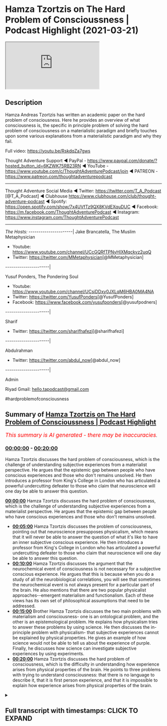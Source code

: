 # Hamza Tzortzis on The Hard Problem of Conscioussness | Podcast Highlight (2021-03-21)

<iframe loading='lazy' src='https://www.youtube.com/embed/zwDd2UNm9lE'></iframe>

## Description

Hamza Andreas Tzortzis has written an academic paper on the hard problem of consciousness. Here he provides an overview of what consciousness is, the specific in principle problem of solving the hard problem of consciousness on a materialistic paradigm and briefly touches upon some various explanations from a materialistic paradigm and why they fail.

Full video: https://youtu.be/RskdqZa7gws


Thought Adventure Support
◄ PayPal - https://www.paypal.com/donate/?hosted_button_id=6KZWK75RB23RN 
◄ YouTube - https://www.youtube.com/c/ThoughtAdventurePodcast/join
◄ PATREON - https://www.patreon.com/thoughtadventurepodcast
____________________________________________________________________

Thought Adventure Social Media
◄ Twitter: https://twitter.com/T_A_Podcast​​ [@T_A_Podcast]
◄ Clubhouse https://www.clubhouse.com/club/thought-adventure-podcast
◄ Spotify: https://open.spotify.com/show/7x4UVfTz9QX8KVdEXquDUC
◄ Facebook: https://m.facebook.com/ThoughtAdventurePodcast
◄ Instagram: https://www.instagram.com/ThoughtAdventurePodcast​

----------------------------------------------------------------

*The Hosts:*
----------------------|
Jake Brancatella, The Muslim Metaphysician

- Youtube: https://www.youtube.com/channel/UCcGQRfTPNyHlXMqckvz2uqQ
- Twitter:  https://twitter.com/MMetaphysician​​ [@MMetaphysician]

----------------------|

Yusuf Ponders, The Pondering Soul

- Youtube: https://www.youtube.com/channel/UCsiDDxy0JXLqM6HBA0MA4NA
- Twitter: https://twitter.com/YusufPonders​​ [@YusufPonders]
- Facebook: https://www.facebook.com/yusufponders​ [@yusufpodners]

----------------------|

Sharif

- Twitter: https://twitter.com/sharifhafezi​​ [@sharifhafezi]

----------------------|

Abdulrahman

- Twitter: https://twitter.com/abdul_now​ [@abdul_now]

----------------------|

Admin

Riyad 
Gmail: hello.tapodcast@gmail.com


#hardproblemofconsciousness

## Summary of [Hamza Tzortzis on The Hard Problem of Conscioussness | Podcast Highlight](https://www.youtube.com/watch?v=zwDd2UNm9lE)


*<span style="color:red; font-size:125%">This summary is AI generated - there may be inaccuracies</span>. [](/)*

### [00:00:00](https://www.youtube.com/watch?v=zwDd2UNm9lE&t=0) - [00:20:00](https://www.youtube.com/watch?v=zwDd2UNm9lE&t=1200)

Hamza Tzortzis discusses the hard problem of consciousness, which is the challenge of understanding subjective experiences from a materialist perspective. He argues that the epistemic gap between people who have conscious experiences and those who don't remains unsolved. He then introduces a professor from King's College in London who has articulated a powerful undercutting defeater to those who claim that neuroscience will one day be able to answer this question.

**[00:00:00](https://www.youtube.com/watch?v=zwDd2UNm9lE&t=0)** Hamza Tzortzis discusses the hard problem of consciousness, which is the challenge of understanding subjective experiences from a materialist perspective. He argues that the epistemic gap between people who have conscious experiences and those who don't remains unsolved.
* **[00:05:00](https://www.youtube.com/watch?v=zwDd2UNm9lE&t=300)** Hamza Tzortzis discusses the problem of consciousness, pointing out that neuroscience presupposes physicalism, which means that it will never be able to answer the question of what it's like to have an inner subjective conscious experience. He then introduces a professor from King's College in London who has articulated a powerful undercutting defeater to those who claim that neuroscience will one day be able to answer this question.
* **[00:10:00](https://www.youtube.com/watch?v=zwDd2UNm9lE&t=600)** Hamza Tzortzis discusses the argument that the neurochemical event of consciousness is not necessary for a subjective conscious experience. He argues that this is because when you do a study of all the neurobiological correlations, you will see that sometimes the neurochemical event is not always present for a particular part of the brain. He also mentions that there are two popular physicalist approaches--emergent materialism and functionalism. Each of these views has its own set of philosophical assumptions that need to be addressed.
* **[00:15:00](https://www.youtube.com/watch?v=zwDd2UNm9lE&t=900)** Brother Hamza Tzortzis discusses the two main problems with materialism and consciousness- one is an ontological problem, and the other is an epistemological problem. He explains how physicalism tries to answer these problems by using science. He then discusses the in-principle problem with physicalism- that subjective experiences cannot be explained by physical properties. He gives an example of how science would not be able to tell us about the experience of purple. Finally, he discusses how science can investigate subjective experiences by using experiments.
* **[00:20:00](https://www.youtube.com/watch?v=zwDd2UNm9lE&t=1200)** Hamza Tzortzis discusses the hard problem of consciousness, which is the difficulty in understanding how experience arises from physical properties of the brain. He points to three problems with trying to understand consciousness: that there is no language to describe it, that it is first person experience, and that it is impossible to explain how experience arises from physical properties of the brain.

<details><summary><h2>Full transcript with timestamps: CLICK TO EXPAND</h2></summary>

[0:00:08](https://youtu.be/zwDd2UNm9lE?t=8) okay good thanks for the introduction  
[0:00:10](https://youtu.be/zwDd2UNm9lE?t=10) jake well i bless you all just ask me  
[0:00:12](https://youtu.be/zwDd2UNm9lE?t=12) for the opportunity  
[0:00:19](https://youtu.be/zwDd2UNm9lE?t=19) i wrote a book called the divine reality  
[0:00:21](https://youtu.be/zwDd2UNm9lE?t=21) and  
[0:00:23](https://youtu.be/zwDd2UNm9lE?t=23) i did an m.a in philosophy  
[0:00:26](https://youtu.be/zwDd2UNm9lE?t=26) my dissertation was on the heart problem  
[0:00:28](https://youtu.be/zwDd2UNm9lE?t=28) of consciousness  
[0:00:30](https://youtu.be/zwDd2UNm9lE?t=30) and other bits and pieces and i'm  
[0:00:32](https://youtu.be/zwDd2UNm9lE?t=32) continuing my postgraduate research at  
[0:00:34](https://youtu.be/zwDd2UNm9lE?t=34) the university of london  
[0:00:36](https://youtu.be/zwDd2UNm9lE?t=36) and i have a particularly interesting  
[0:00:37](https://youtu.be/zwDd2UNm9lE?t=37) consciousness because  
[0:00:40](https://youtu.be/zwDd2UNm9lE?t=40) i had a bit of an issue when i was i was  
[0:00:42](https://youtu.be/zwDd2UNm9lE?t=42) around i don't know maybe 11 or 12  
[0:00:44](https://youtu.be/zwDd2UNm9lE?t=44) years old i had this kind of  
[0:00:47](https://youtu.be/zwDd2UNm9lE?t=47) existential crisis not from the point of  
[0:00:49](https://youtu.be/zwDd2UNm9lE?t=49) view of meaning or the point of view of  
[0:00:51](https://youtu.be/zwDd2UNm9lE?t=51) um you know purpose and life it was more  
[0:00:55](https://youtu.be/zwDd2UNm9lE?t=55) on it was more a form of solipsism which  
[0:00:58](https://youtu.be/zwDd2UNm9lE?t=58) was  
[0:00:59](https://youtu.be/zwDd2UNm9lE?t=59) i had a realization just dawned on me  
[0:01:02](https://youtu.be/zwDd2UNm9lE?t=62) that  
[0:01:03](https://youtu.be/zwDd2UNm9lE?t=63) i was the only one aware of my own  
[0:01:06](https://youtu.be/zwDd2UNm9lE?t=66) conscious awareness  
[0:01:07](https://youtu.be/zwDd2UNm9lE?t=67) and i wasn't aware of other people's  
[0:01:09](https://youtu.be/zwDd2UNm9lE?t=69) conscious awareness at the same time  
[0:01:12](https://youtu.be/zwDd2UNm9lE?t=72) that i'm aware of my own awareness  
[0:01:14](https://youtu.be/zwDd2UNm9lE?t=74) [Laughter]  
[0:01:16](https://youtu.be/zwDd2UNm9lE?t=76) that might be a bit confusing but that  
[0:01:18](https://youtu.be/zwDd2UNm9lE?t=78) was extremely lonely  
[0:01:20](https://youtu.be/zwDd2UNm9lE?t=80) it was it just dawned on me it was such  
[0:01:22](https://youtu.be/zwDd2UNm9lE?t=82) a lonely thing  
[0:01:23](https://youtu.be/zwDd2UNm9lE?t=83) that i i think i started crying i'll get  
[0:01:26](https://youtu.be/zwDd2UNm9lE?t=86) slightly you know  
[0:01:26](https://youtu.be/zwDd2UNm9lE?t=86) contextually depressed because i felt  
[0:01:30](https://youtu.be/zwDd2UNm9lE?t=90) like i was maybe the only one who really  
[0:01:32](https://youtu.be/zwDd2UNm9lE?t=92) exists  
[0:01:33](https://youtu.be/zwDd2UNm9lE?t=93) right now people may not empathize with  
[0:01:35](https://youtu.be/zwDd2UNm9lE?t=95) this at all because they haven't had  
[0:01:37](https://youtu.be/zwDd2UNm9lE?t=97) this experience  
[0:01:38](https://youtu.be/zwDd2UNm9lE?t=98) thank god but some people just have  
[0:01:41](https://youtu.be/zwDd2UNm9lE?t=101) those experiences and i think that was  
[0:01:42](https://youtu.be/zwDd2UNm9lE?t=102) the kind of  
[0:01:43](https://youtu.be/zwDd2UNm9lE?t=103) emotional existential driver  
[0:01:46](https://youtu.be/zwDd2UNm9lE?t=106) in order for me to try and explore the  
[0:01:48](https://youtu.be/zwDd2UNm9lE?t=108) whole topic of consciousness a little  
[0:01:50](https://youtu.be/zwDd2UNm9lE?t=110) bit more  
[0:01:51](https://youtu.be/zwDd2UNm9lE?t=111) and that's why i was very fascinated  
[0:01:53](https://youtu.be/zwDd2UNm9lE?t=113) with the hard problem of consciousness  
[0:01:55](https://youtu.be/zwDd2UNm9lE?t=115) now  
[0:01:56](https://youtu.be/zwDd2UNm9lE?t=116) as many of you may know or not know the  
[0:01:58](https://youtu.be/zwDd2UNm9lE?t=118) hard problem of consciousness  
[0:02:00](https://youtu.be/zwDd2UNm9lE?t=120) in the philosophy of the mind is really  
[0:02:03](https://youtu.be/zwDd2UNm9lE?t=123) based on two key  
[0:02:04](https://youtu.be/zwDd2UNm9lE?t=124) questions people think it's only one  
[0:02:06](https://youtu.be/zwDd2UNm9lE?t=126) question but in actual fact is two key  
[0:02:07](https://youtu.be/zwDd2UNm9lE?t=127) questions  
[0:02:09](https://youtu.be/zwDd2UNm9lE?t=129) the first key question is what is it  
[0:02:11](https://youtu.be/zwDd2UNm9lE?t=131) like for a particular  
[0:02:12](https://youtu.be/zwDd2UNm9lE?t=132) organism to have a in a subjective  
[0:02:15](https://youtu.be/zwDd2UNm9lE?t=135) conscious experience  
[0:02:16](https://youtu.be/zwDd2UNm9lE?t=136) okay so i know i have inner subject of  
[0:02:19](https://youtu.be/zwDd2UNm9lE?t=139) conscious experiences  
[0:02:21](https://youtu.be/zwDd2UNm9lE?t=141) and i know what it's like for me to have  
[0:02:22](https://youtu.be/zwDd2UNm9lE?t=142) a hot chocolate on a sunday looking at  
[0:02:24](https://youtu.be/zwDd2UNm9lE?t=144) the sunset  
[0:02:26](https://youtu.be/zwDd2UNm9lE?t=146) but what about jake's in a subjective  
[0:02:28](https://youtu.be/zwDd2UNm9lE?t=148) conscious experience  
[0:02:30](https://youtu.be/zwDd2UNm9lE?t=150) can i know what it's like for jake to  
[0:02:32](https://youtu.be/zwDd2UNm9lE?t=152) have a hot chocolate on a sunday  
[0:02:34](https://youtu.be/zwDd2UNm9lE?t=154) looking at the sunset no i just have my  
[0:02:37](https://youtu.be/zwDd2UNm9lE?t=157) own  
[0:02:38](https://youtu.be/zwDd2UNm9lE?t=158) now it's subjectivity for sure  
[0:02:41](https://youtu.be/zwDd2UNm9lE?t=161) however it is a first person fact no one  
[0:02:44](https://youtu.be/zwDd2UNm9lE?t=164) can deny the fact that they  
[0:02:46](https://youtu.be/zwDd2UNm9lE?t=166) have an awareness of their own awareness  
[0:02:48](https://youtu.be/zwDd2UNm9lE?t=168) or they are  
[0:02:50](https://youtu.be/zwDd2UNm9lE?t=170) undergoing or they're experiencing a a  
[0:02:52](https://youtu.be/zwDd2UNm9lE?t=172) form of phenomenal consciousness because  
[0:02:54](https://youtu.be/zwDd2UNm9lE?t=174) in the literature it's also called  
[0:02:56](https://youtu.be/zwDd2UNm9lE?t=176) known as phenomenality or phenomenal  
[0:02:59](https://youtu.be/zwDd2UNm9lE?t=179) experience which basically means  
[0:03:01](https://youtu.be/zwDd2UNm9lE?t=181) in a subjective conscious experience so  
[0:03:03](https://youtu.be/zwDd2UNm9lE?t=183) i may be able to  
[0:03:04](https://youtu.be/zwDd2UNm9lE?t=184) to describe my experience as warm  
[0:03:08](https://youtu.be/zwDd2UNm9lE?t=188) sweet beautiful and you may use exactly  
[0:03:11](https://youtu.be/zwDd2UNm9lE?t=191) the same words and we're thinking we're  
[0:03:13](https://youtu.be/zwDd2UNm9lE?t=193) talking about the same type of  
[0:03:14](https://youtu.be/zwDd2UNm9lE?t=194) inner subjective conscious experience  
[0:03:16](https://youtu.be/zwDd2UNm9lE?t=196) but in actual fact we still wouldn't  
[0:03:18](https://youtu.be/zwDd2UNm9lE?t=198) know  
[0:03:19](https://youtu.be/zwDd2UNm9lE?t=199) why because words are vehicles to  
[0:03:21](https://youtu.be/zwDd2UNm9lE?t=201) meaning and meaning is like a reflection  
[0:03:23](https://youtu.be/zwDd2UNm9lE?t=203) a mirror of that inner subject of  
[0:03:25](https://youtu.be/zwDd2UNm9lE?t=205) conscious experience  
[0:03:26](https://youtu.be/zwDd2UNm9lE?t=206) so when i say warm and beautiful and  
[0:03:29](https://youtu.be/zwDd2UNm9lE?t=209) amazing i have a certain kind of  
[0:03:32](https://youtu.be/zwDd2UNm9lE?t=212) experience that backs that up that's  
[0:03:34](https://youtu.be/zwDd2UNm9lE?t=214) personal to me but that doesn't  
[0:03:35](https://youtu.be/zwDd2UNm9lE?t=215) necessarily mean  
[0:03:37](https://youtu.be/zwDd2UNm9lE?t=217) that jake has exactly the same type of  
[0:03:39](https://youtu.be/zwDd2UNm9lE?t=219) experience even though he's using the  
[0:03:40](https://youtu.be/zwDd2UNm9lE?t=220) same words  
[0:03:41](https://youtu.be/zwDd2UNm9lE?t=221) right so this is what you may call the  
[0:03:44](https://youtu.be/zwDd2UNm9lE?t=224) epistemic gap there's an epistemological  
[0:03:46](https://youtu.be/zwDd2UNm9lE?t=226) gap meaning there is a gap of knowledge  
[0:03:49](https://youtu.be/zwDd2UNm9lE?t=229) how do we bridge that gap under  
[0:03:50](https://youtu.be/zwDd2UNm9lE?t=230) materialism and by the way  
[0:03:52](https://youtu.be/zwDd2UNm9lE?t=232) when we use the word materialism and the  
[0:03:54](https://youtu.be/zwDd2UNm9lE?t=234) philosophy of the mind  
[0:03:56](https://youtu.be/zwDd2UNm9lE?t=236) it's used synonymously with physicalism  
[0:03:58](https://youtu.be/zwDd2UNm9lE?t=238) yes they have two different  
[0:04:00](https://youtu.be/zwDd2UNm9lE?t=240) histories however they really mean the  
[0:04:03](https://youtu.be/zwDd2UNm9lE?t=243) following  
[0:04:04](https://youtu.be/zwDd2UNm9lE?t=244) that consciousness can be reduced to  
[0:04:07](https://youtu.be/zwDd2UNm9lE?t=247) or is identical to physical processes  
[0:04:11](https://youtu.be/zwDd2UNm9lE?t=251) materialism historically used to talk  
[0:04:13](https://youtu.be/zwDd2UNm9lE?t=253) about uh  
[0:04:14](https://youtu.be/zwDd2UNm9lE?t=254) sorry materialism historically used to  
[0:04:16](https://youtu.be/zwDd2UNm9lE?t=256) talk about bits of matter  
[0:04:18](https://youtu.be/zwDd2UNm9lE?t=258) but in the philosophy of the mind in the  
[0:04:19](https://youtu.be/zwDd2UNm9lE?t=259) literature as far as i'm aware of it  
[0:04:22](https://youtu.be/zwDd2UNm9lE?t=262) that those two terms are used  
[0:04:23](https://youtu.be/zwDd2UNm9lE?t=263) synonymously and  
[0:04:25](https://youtu.be/zwDd2UNm9lE?t=265) they're used in the context that we've  
[0:04:26](https://youtu.be/zwDd2UNm9lE?t=266) just said that all  
[0:04:29](https://youtu.be/zwDd2UNm9lE?t=269) conscious consciousness can be reduced  
[0:04:30](https://youtu.be/zwDd2UNm9lE?t=270) to in some way or identical to  
[0:04:33](https://youtu.be/zwDd2UNm9lE?t=273) physical processes so that's the first  
[0:04:35](https://youtu.be/zwDd2UNm9lE?t=275) question of the hard problem  
[0:04:36](https://youtu.be/zwDd2UNm9lE?t=276) the second question is not an  
[0:04:38](https://youtu.be/zwDd2UNm9lE?t=278) epistemological question  
[0:04:40](https://youtu.be/zwDd2UNm9lE?t=280) it's not an epistemic question because  
[0:04:41](https://youtu.be/zwDd2UNm9lE?t=281) people a lot of the naturalists they say  
[0:04:44](https://youtu.be/zwDd2UNm9lE?t=284) oh you know we're going to bridge the  
[0:04:45](https://youtu.be/zwDd2UNm9lE?t=285) gap right we're going to bridge that gap  
[0:04:48](https://youtu.be/zwDd2UNm9lE?t=288) when we know the science when we learn  
[0:04:49](https://youtu.be/zwDd2UNm9lE?t=289) more science we'll bridge it  
[0:04:51](https://youtu.be/zwDd2UNm9lE?t=291) which i think is a huge fallacious  
[0:04:52](https://youtu.be/zwDd2UNm9lE?t=292) argument we could discuss later and  
[0:04:54](https://youtu.be/zwDd2UNm9lE?t=294) unpack it later  
[0:04:55](https://youtu.be/zwDd2UNm9lE?t=295) but the point here is they say we could  
[0:04:57](https://youtu.be/zwDd2UNm9lE?t=297) bridge the gap but they've misunderstood  
[0:04:58](https://youtu.be/zwDd2UNm9lE?t=298) the hard problem because the hard  
[0:05:00](https://youtu.be/zwDd2UNm9lE?t=300) problem is not just an epistemic issue  
[0:05:02](https://youtu.be/zwDd2UNm9lE?t=302) it's an ontological issue meaning the  
[0:05:04](https://youtu.be/zwDd2UNm9lE?t=304) source and nature of reality  
[0:05:05](https://youtu.be/zwDd2UNm9lE?t=305) so the second question is why and how do  
[0:05:10](https://youtu.be/zwDd2UNm9lE?t=310) phenomenal experiences meaning how and  
[0:05:12](https://youtu.be/zwDd2UNm9lE?t=312) why do inner subjective conscious  
[0:05:14](https://youtu.be/zwDd2UNm9lE?t=314) experiences arise  
[0:05:16](https://youtu.be/zwDd2UNm9lE?t=316) from neurobiological processes this is  
[0:05:20](https://youtu.be/zwDd2UNm9lE?t=320) has some epistemic issues but it's also  
[0:05:22](https://youtu.be/zwDd2UNm9lE?t=322) an ontological issue given the fact that  
[0:05:24](https://youtu.be/zwDd2UNm9lE?t=324) we  
[0:05:24](https://youtu.be/zwDd2UNm9lE?t=324) have a kind of first person fat sincere  
[0:05:28](https://youtu.be/zwDd2UNm9lE?t=328) sensation of what it's like to have in  
[0:05:30](https://youtu.be/zwDd2UNm9lE?t=330) the subject of conscious experiences and  
[0:05:32](https://youtu.be/zwDd2UNm9lE?t=332) we know  
[0:05:33](https://youtu.be/zwDd2UNm9lE?t=333) what kind of physical processes are  
[0:05:36](https://youtu.be/zwDd2UNm9lE?t=336) supposed to be because even according to  
[0:05:37](https://youtu.be/zwDd2UNm9lE?t=337) the naturalists physical processes are  
[0:05:39](https://youtu.be/zwDd2UNm9lE?t=339) what  
[0:05:40](https://youtu.be/zwDd2UNm9lE?t=340) they're blind and non-conscious what  
[0:05:42](https://youtu.be/zwDd2UNm9lE?t=342) does that mean let's unpack that  
[0:05:44](https://youtu.be/zwDd2UNm9lE?t=344) when we say physical processes are blind  
[0:05:46](https://youtu.be/zwDd2UNm9lE?t=346) it means there is no intentional force  
[0:05:48](https://youtu.be/zwDd2UNm9lE?t=348) directing them anywhere  
[0:05:49](https://youtu.be/zwDd2UNm9lE?t=349) when we say they're non-conscious we're  
[0:05:51](https://youtu.be/zwDd2UNm9lE?t=351) saying physical processes  
[0:05:53](https://youtu.be/zwDd2UNm9lE?t=353) do not have something called  
[0:05:54](https://youtu.be/zwDd2UNm9lE?t=354) intentionality i know that's a massive  
[0:05:57](https://youtu.be/zwDd2UNm9lE?t=357) issue in the philosophy of the mind  
[0:06:00](https://youtu.be/zwDd2UNm9lE?t=360) there's lots of ichthyolaf as they say  
[0:06:01](https://youtu.be/zwDd2UNm9lE?t=361) the differences of opinion  
[0:06:03](https://youtu.be/zwDd2UNm9lE?t=363) but just to break it down in in a simple  
[0:06:05](https://youtu.be/zwDd2UNm9lE?t=365) way  
[0:06:06](https://youtu.be/zwDd2UNm9lE?t=366) intentionality is about aboutness for  
[0:06:09](https://youtu.be/zwDd2UNm9lE?t=369) example  
[0:06:10](https://youtu.be/zwDd2UNm9lE?t=370) i'm looking at my mobile phone my my  
[0:06:13](https://youtu.be/zwDd2UNm9lE?t=373) stream of consciousness now  
[0:06:14](https://youtu.be/zwDd2UNm9lE?t=374) is about something other than what's in  
[0:06:18](https://youtu.be/zwDd2UNm9lE?t=378) here  
[0:06:18](https://youtu.be/zwDd2UNm9lE?t=378) it's outside it's about something else  
[0:06:21](https://youtu.be/zwDd2UNm9lE?t=381) physical processes  
[0:06:22](https://youtu.be/zwDd2UNm9lE?t=382) by definition are not about anything  
[0:06:26](https://youtu.be/zwDd2UNm9lE?t=386) they're not even about their own selves  
[0:06:27](https://youtu.be/zwDd2UNm9lE?t=387) they just are cold  
[0:06:29](https://youtu.be/zwDd2UNm9lE?t=389) and non-conscious from that perspective  
[0:06:31](https://youtu.be/zwDd2UNm9lE?t=391) so one would argue  
[0:06:33](https://youtu.be/zwDd2UNm9lE?t=393) if that's the ontology of physicalism  
[0:06:34](https://youtu.be/zwDd2UNm9lE?t=394) which also relates to  
[0:06:36](https://youtu.be/zwDd2UNm9lE?t=396) philosophical naturalism then how  
[0:06:40](https://youtu.be/zwDd2UNm9lE?t=400) can we have inner subjective conscious  
[0:06:42](https://youtu.be/zwDd2UNm9lE?t=402) experiences arise  
[0:06:44](https://youtu.be/zwDd2UNm9lE?t=404) from seemingly cold and non-conscious  
[0:06:47](https://youtu.be/zwDd2UNm9lE?t=407) physical processes  
[0:06:48](https://youtu.be/zwDd2UNm9lE?t=408) it's like whoa right so how do they  
[0:06:52](https://youtu.be/zwDd2UNm9lE?t=412) try and answer these questions so let me  
[0:06:54](https://youtu.be/zwDd2UNm9lE?t=414) go backwards  
[0:06:56](https://youtu.be/zwDd2UNm9lE?t=416) the first way they're trying to answer  
[0:06:57](https://youtu.be/zwDd2UNm9lE?t=417) this question  
[0:06:59](https://youtu.be/zwDd2UNm9lE?t=419) especially from the kind of atheistic  
[0:07:00](https://youtu.be/zwDd2UNm9lE?t=420) perspective is that science  
[0:07:02](https://youtu.be/zwDd2UNm9lE?t=422) neuroscience neurobiological studies is  
[0:07:06](https://youtu.be/zwDd2UNm9lE?t=426) going to solve the problem now with all  
[0:07:07](https://youtu.be/zwDd2UNm9lE?t=427) due respect  
[0:07:08](https://youtu.be/zwDd2UNm9lE?t=428) right with all due respect  
[0:07:12](https://youtu.be/zwDd2UNm9lE?t=432) neuroscience is predicated on a  
[0:07:14](https://youtu.be/zwDd2UNm9lE?t=434) philosophical assumption  
[0:07:16](https://youtu.be/zwDd2UNm9lE?t=436) this is well known if you read the works  
[0:07:17](https://youtu.be/zwDd2UNm9lE?t=437) of um  
[0:07:19](https://youtu.be/zwDd2UNm9lE?t=439) rex wilson anti romancio manzotti  
[0:07:22](https://youtu.be/zwDd2UNm9lE?t=442) moderato  
[0:07:23](https://youtu.be/zwDd2UNm9lE?t=443) blah blah blah blah blah the  
[0:07:25](https://youtu.be/zwDd2UNm9lE?t=445) philosophers of the mind and even  
[0:07:26](https://youtu.be/zwDd2UNm9lE?t=446) neuroscientists themselves  
[0:07:28](https://youtu.be/zwDd2UNm9lE?t=448) understand that neurobiological studies  
[0:07:30](https://youtu.be/zwDd2UNm9lE?t=450) neuroscience  
[0:07:32](https://youtu.be/zwDd2UNm9lE?t=452) it assumes physicalism  
[0:07:35](https://youtu.be/zwDd2UNm9lE?t=455) so what all neuro biological studies can  
[0:07:39](https://youtu.be/zwDd2UNm9lE?t=459) do  
[0:07:40](https://youtu.be/zwDd2UNm9lE?t=460) is basically give you a physicalistic  
[0:07:42](https://youtu.be/zwDd2UNm9lE?t=462) approach or a materialistic  
[0:07:44](https://youtu.be/zwDd2UNm9lE?t=464) approach to this question and by  
[0:07:46](https://youtu.be/zwDd2UNm9lE?t=466) definition it won't really solve the  
[0:07:47](https://youtu.be/zwDd2UNm9lE?t=467) problem because it will be always  
[0:07:49](https://youtu.be/zwDd2UNm9lE?t=469) assumed  
[0:07:51](https://youtu.be/zwDd2UNm9lE?t=471) to be true what we're trying to show is  
[0:07:54](https://youtu.be/zwDd2UNm9lE?t=474) well  
[0:07:54](https://youtu.be/zwDd2UNm9lE?t=474) is physicalism true is materialism of  
[0:07:57](https://youtu.be/zwDd2UNm9lE?t=477) physicalism  
[0:07:58](https://youtu.be/zwDd2UNm9lE?t=478) the correct philosophy of the mind to  
[0:08:00](https://youtu.be/zwDd2UNm9lE?t=480) understand the reality of consciousness  
[0:08:02](https://youtu.be/zwDd2UNm9lE?t=482) right  
[0:08:02](https://youtu.be/zwDd2UNm9lE?t=482) they can't even start dealing with that  
[0:08:04](https://youtu.be/zwDd2UNm9lE?t=484) question because all neurobiological  
[0:08:06](https://youtu.be/zwDd2UNm9lE?t=486) studies  
[0:08:06](https://youtu.be/zwDd2UNm9lE?t=486) are basically uh predicated on this  
[0:08:10](https://youtu.be/zwDd2UNm9lE?t=490) philosophical assumption which is  
[0:08:12](https://youtu.be/zwDd2UNm9lE?t=492) physicalism so neuroscience will never  
[0:08:14](https://youtu.be/zwDd2UNm9lE?t=494) be able to address this issue because  
[0:08:16](https://youtu.be/zwDd2UNm9lE?t=496) neuroscience generally speaking is a  
[0:08:18](https://youtu.be/zwDd2UNm9lE?t=498) study of correlations as one of my  
[0:08:20](https://youtu.be/zwDd2UNm9lE?t=500) friends who's a who did a masters in  
[0:08:21](https://youtu.be/zwDd2UNm9lE?t=501) neuroscience he called it  
[0:08:23](https://youtu.be/zwDd2UNm9lE?t=503) pixelated phrenology yeah the phenology  
[0:08:26](https://youtu.be/zwDd2UNm9lE?t=506) of the study of the brain is pixelated  
[0:08:28](https://youtu.be/zwDd2UNm9lE?t=508) phonology  
[0:08:29](https://youtu.be/zwDd2UNm9lE?t=509) and and listen to this this is my  
[0:08:30](https://youtu.be/zwDd2UNm9lE?t=510) challenge even if we're to map  
[0:08:33](https://youtu.be/zwDd2UNm9lE?t=513) out the entirety of jake's brain right  
[0:08:36](https://youtu.be/zwDd2UNm9lE?t=516) say we map it out and we can correlate  
[0:08:40](https://youtu.be/zwDd2UNm9lE?t=520) every single pattern and the minutiae  
[0:08:43](https://youtu.be/zwDd2UNm9lE?t=523) the differences and correlate them  
[0:08:46](https://youtu.be/zwDd2UNm9lE?t=526) to inner subject of conscious  
[0:08:48](https://youtu.be/zwDd2UNm9lE?t=528) experiences  
[0:08:50](https://youtu.be/zwDd2UNm9lE?t=530) and correlate those to his utterances of  
[0:08:52](https://youtu.be/zwDd2UNm9lE?t=532) the descriptions of his inner  
[0:08:54](https://youtu.be/zwDd2UNm9lE?t=534) experiences  
[0:08:56](https://youtu.be/zwDd2UNm9lE?t=536) it still would not he still won't solve  
[0:08:57](https://youtu.be/zwDd2UNm9lE?t=537) the problem people still want to answer  
[0:08:59](https://youtu.be/zwDd2UNm9lE?t=539) both questions  
[0:09:00](https://youtu.be/zwDd2UNm9lE?t=540) he won't answer okay well what is it  
[0:09:02](https://youtu.be/zwDd2UNm9lE?t=542) like for jake to undergo a particular  
[0:09:04](https://youtu.be/zwDd2UNm9lE?t=544) inner subject of conscious experience we  
[0:09:05](https://youtu.be/zwDd2UNm9lE?t=545) just have his  
[0:09:06](https://youtu.be/zwDd2UNm9lE?t=546) we just have his descriptions right  
[0:09:08](https://youtu.be/zwDd2UNm9lE?t=548) right but what is it like  
[0:09:10](https://youtu.be/zwDd2UNm9lE?t=550) and we won't be able to answer the  
[0:09:11](https://youtu.be/zwDd2UNm9lE?t=551) question well how on earth does he have  
[0:09:13](https://youtu.be/zwDd2UNm9lE?t=553) this inner subjective conscious  
[0:09:14](https://youtu.be/zwDd2UNm9lE?t=554) experience  
[0:09:15](https://youtu.be/zwDd2UNm9lE?t=555) arising arising from  
[0:09:18](https://youtu.be/zwDd2UNm9lE?t=558) seemingly cold blind physical processes  
[0:09:22](https://youtu.be/zwDd2UNm9lE?t=562) so even if neuroscience were to map  
[0:09:26](https://youtu.be/zwDd2UNm9lE?t=566) everything in the brain because this is  
[0:09:27](https://youtu.be/zwDd2UNm9lE?t=567) one of the arguments from the atheist  
[0:09:29](https://youtu.be/zwDd2UNm9lE?t=569) look man when we know everything about  
[0:09:30](https://youtu.be/zwDd2UNm9lE?t=570) the brain we'll know everything about  
[0:09:32](https://youtu.be/zwDd2UNm9lE?t=572) consciousness  
[0:09:34](https://youtu.be/zwDd2UNm9lE?t=574) that would only make sense if you're an  
[0:09:36](https://youtu.be/zwDd2UNm9lE?t=576) eliminative materialist right but we  
[0:09:37](https://youtu.be/zwDd2UNm9lE?t=577) could discuss a bit later  
[0:09:39](https://youtu.be/zwDd2UNm9lE?t=579) so neuroscience can't really deal with  
[0:09:41](https://youtu.be/zwDd2UNm9lE?t=581) the problem and  
[0:09:43](https://youtu.be/zwDd2UNm9lE?t=583) i've got something here from professor  
[0:09:46](https://youtu.be/zwDd2UNm9lE?t=586) i forgot his name now he's from king's  
[0:09:49](https://youtu.be/zwDd2UNm9lE?t=589) college university in london  
[0:09:51](https://youtu.be/zwDd2UNm9lE?t=591) he actually articulated a really  
[0:09:53](https://youtu.be/zwDd2UNm9lE?t=593) powerful undercutting defeater  
[0:09:55](https://youtu.be/zwDd2UNm9lE?t=595) to people who claim that neuroscience is  
[0:09:58](https://youtu.be/zwDd2UNm9lE?t=598) actually  
[0:09:59](https://youtu.be/zwDd2UNm9lE?t=599) if we know more about the brain will  
[0:10:01](https://youtu.be/zwDd2UNm9lE?t=601) know more about consciousness from the  
[0:10:02](https://youtu.be/zwDd2UNm9lE?t=602) point of view of inner subjective  
[0:10:04](https://youtu.be/zwDd2UNm9lE?t=604) conscious experiences so he makes a  
[0:10:08](https://youtu.be/zwDd2UNm9lE?t=608) really  
[0:10:08](https://youtu.be/zwDd2UNm9lE?t=608) beautiful point here it's papino the  
[0:10:10](https://youtu.be/zwDd2UNm9lE?t=610) professor papinel  
[0:10:12](https://youtu.be/zwDd2UNm9lE?t=612) yeah i think his name is david papino he  
[0:10:13](https://youtu.be/zwDd2UNm9lE?t=613) presents a really nice argument i want  
[0:10:15](https://youtu.be/zwDd2UNm9lE?t=615) to summarize the argument for you it's  
[0:10:17](https://youtu.be/zwDd2UNm9lE?t=617) the seven statements  
[0:10:18](https://youtu.be/zwDd2UNm9lE?t=618) so he says number one and i'm  
[0:10:20](https://youtu.be/zwDd2UNm9lE?t=620) paraphrasing  
[0:10:21](https://youtu.be/zwDd2UNm9lE?t=621) a neurochemical event e is identical  
[0:10:25](https://youtu.be/zwDd2UNm9lE?t=625) with the conscious experience p  
[0:10:28](https://youtu.be/zwDd2UNm9lE?t=628) number two e cannot be absent  
[0:10:31](https://youtu.be/zwDd2UNm9lE?t=631) when p is testified to be present  
[0:10:35](https://youtu.be/zwDd2UNm9lE?t=635) three e cannot be present when p  
[0:10:38](https://youtu.be/zwDd2UNm9lE?t=638) is testified to be absent four  
[0:10:42](https://youtu.be/zwDd2UNm9lE?t=642) e must be present to be necessary for p  
[0:10:45](https://youtu.be/zwDd2UNm9lE?t=645) five e is sometimes absence when p  
[0:10:48](https://youtu.be/zwDd2UNm9lE?t=648) is testified to be present six e  
[0:10:51](https://youtu.be/zwDd2UNm9lE?t=651) is sometimes present when p is testified  
[0:10:54](https://youtu.be/zwDd2UNm9lE?t=654) to be absent  
[0:10:55](https://youtu.be/zwDd2UNm9lE?t=655) seven conclusion therefore e is not  
[0:10:57](https://youtu.be/zwDd2UNm9lE?t=657) necessary for p  
[0:10:58](https://youtu.be/zwDd2UNm9lE?t=658) so his conclusion is that the  
[0:11:00](https://youtu.be/zwDd2UNm9lE?t=660) neurochemical event e is not necessary  
[0:11:02](https://youtu.be/zwDd2UNm9lE?t=662) for  
[0:11:03](https://youtu.be/zwDd2UNm9lE?t=663) in a subjective conscious experience p  
[0:11:06](https://youtu.be/zwDd2UNm9lE?t=666) because when you do a study of all the  
[0:11:08](https://youtu.be/zwDd2UNm9lE?t=668) neurobiological  
[0:11:09](https://youtu.be/zwDd2UNm9lE?t=669) correlations you will see that sometimes  
[0:11:12](https://youtu.be/zwDd2UNm9lE?t=672) the neurobiological  
[0:11:14](https://youtu.be/zwDd2UNm9lE?t=674) event e is not always present for a  
[0:11:15](https://youtu.be/zwDd2UNm9lE?t=675) particular p  
[0:11:17](https://youtu.be/zwDd2UNm9lE?t=677) and sometimes it's absent sometimes it's  
[0:11:18](https://youtu.be/zwDd2UNm9lE?t=678) present and so on and so forth  
[0:11:20](https://youtu.be/zwDd2UNm9lE?t=680) so it shows that the correlations they  
[0:11:22](https://youtu.be/zwDd2UNm9lE?t=682) have found so far are not  
[0:11:24](https://youtu.be/zwDd2UNm9lE?t=684) necessary for p which is a really  
[0:11:26](https://youtu.be/zwDd2UNm9lE?t=686) interesting argument by papua new now  
[0:11:28](https://youtu.be/zwDd2UNm9lE?t=688) i've gone too long i don't want to take  
[0:11:30](https://youtu.be/zwDd2UNm9lE?t=690) too much time so i just want to  
[0:11:31](https://youtu.be/zwDd2UNm9lE?t=691) mention what are the physicalist claims  
[0:11:34](https://youtu.be/zwDd2UNm9lE?t=694) so i'm not going to go into them and  
[0:11:35](https://youtu.be/zwDd2UNm9lE?t=695) refute them i think we should do that  
[0:11:36](https://youtu.be/zwDd2UNm9lE?t=696) together  
[0:11:37](https://youtu.be/zwDd2UNm9lE?t=697) right so one approach  
[0:11:40](https://youtu.be/zwDd2UNm9lE?t=700) is what you would call eliminative  
[0:11:42](https://youtu.be/zwDd2UNm9lE?t=702) materialism okay  
[0:11:44](https://youtu.be/zwDd2UNm9lE?t=704) and one would argue that the church  
[0:11:46](https://youtu.be/zwDd2UNm9lE?t=706) lands had this view  
[0:11:47](https://youtu.be/zwDd2UNm9lE?t=707) then it had this view in 1991 he wrote  
[0:11:49](https://youtu.be/zwDd2UNm9lE?t=709) the book consciousness explained  
[0:11:51](https://youtu.be/zwDd2UNm9lE?t=711) met some philosophers said that book  
[0:11:53](https://youtu.be/zwDd2UNm9lE?t=713) should have been called  
[0:11:54](https://youtu.be/zwDd2UNm9lE?t=714) consciousness explained away  
[0:11:57](https://youtu.be/zwDd2UNm9lE?t=717) he doesn't deal with the the questions  
[0:11:59](https://youtu.be/zwDd2UNm9lE?t=719) of the hard problem of consciousness he  
[0:12:00](https://youtu.be/zwDd2UNm9lE?t=720) just he just thinks that we're just like  
[0:12:01](https://youtu.be/zwDd2UNm9lE?t=721) you know  
[0:12:02](https://youtu.be/zwDd2UNm9lE?t=722) robots we don't have any consciousness  
[0:12:03](https://youtu.be/zwDd2UNm9lE?t=723) right yeah so it's eliminative materials  
[0:12:05](https://youtu.be/zwDd2UNm9lE?t=725) which basically says that there is no  
[0:12:07](https://youtu.be/zwDd2UNm9lE?t=727) consciousness that's essentially what  
[0:12:08](https://youtu.be/zwDd2UNm9lE?t=728) they're saying  
[0:12:09](https://youtu.be/zwDd2UNm9lE?t=729) and we could unpack what it means and  
[0:12:11](https://youtu.be/zwDd2UNm9lE?t=731) unpack and how we can address that  
[0:12:12](https://youtu.be/zwDd2UNm9lE?t=732) during  
[0:12:13](https://youtu.be/zwDd2UNm9lE?t=733) the podcast today and by the way a lot  
[0:12:16](https://youtu.be/zwDd2UNm9lE?t=736) of the  
[0:12:16](https://youtu.be/zwDd2UNm9lE?t=736) empirical neurobiological studies that  
[0:12:18](https://youtu.be/zwDd2UNm9lE?t=738) have fancy names right there are so many  
[0:12:20](https://youtu.be/zwDd2UNm9lE?t=740) fancy names for many different  
[0:12:22](https://youtu.be/zwDd2UNm9lE?t=742) you know uh neuro  
[0:12:25](https://youtu.be/zwDd2UNm9lE?t=745) the neuro correlations and all that  
[0:12:28](https://youtu.be/zwDd2UNm9lE?t=748) fancy names right all of these things  
[0:12:29](https://youtu.be/zwDd2UNm9lE?t=749) still have  
[0:12:30](https://youtu.be/zwDd2UNm9lE?t=750) these um approaches as their  
[0:12:33](https://youtu.be/zwDd2UNm9lE?t=753) philosophical assumptions so it's very  
[0:12:34](https://youtu.be/zwDd2UNm9lE?t=754) important to deal with the philosophical  
[0:12:36](https://youtu.be/zwDd2UNm9lE?t=756) assumptions because  
[0:12:37](https://youtu.be/zwDd2UNm9lE?t=757) the kind of minutiae of the empirical  
[0:12:39](https://youtu.be/zwDd2UNm9lE?t=759) neurobiological study  
[0:12:40](https://youtu.be/zwDd2UNm9lE?t=760) is interesting but it's really  
[0:12:41](https://youtu.be/zwDd2UNm9lE?t=761) predicated on these approaches anyway  
[0:12:43](https://youtu.be/zwDd2UNm9lE?t=763) so one is eliminative materialism the  
[0:12:45](https://youtu.be/zwDd2UNm9lE?t=765) other one is reductive materialism  
[0:12:47](https://youtu.be/zwDd2UNm9lE?t=767) which basically says it doesn't deny  
[0:12:49](https://youtu.be/zwDd2UNm9lE?t=769) inner subject of conscious experience  
[0:12:51](https://youtu.be/zwDd2UNm9lE?t=771) but it says  
[0:12:52](https://youtu.be/zwDd2UNm9lE?t=772) that that the brain or  
[0:12:56](https://youtu.be/zwDd2UNm9lE?t=776) understanding or science understanding  
[0:12:57](https://youtu.be/zwDd2UNm9lE?t=777) of the brain would eventually close the  
[0:13:00](https://youtu.be/zwDd2UNm9lE?t=780) gap  
[0:13:00](https://youtu.be/zwDd2UNm9lE?t=780) and will be able to understand that  
[0:13:04](https://youtu.be/zwDd2UNm9lE?t=784) that that that that consciousness can be  
[0:13:07](https://youtu.be/zwDd2UNm9lE?t=787) explained  
[0:13:08](https://youtu.be/zwDd2UNm9lE?t=788) or reduced due to physical processes in  
[0:13:10](https://youtu.be/zwDd2UNm9lE?t=790) some way so don't say  
[0:13:11](https://youtu.be/zwDd2UNm9lE?t=791) individual process or individual bits of  
[0:13:14](https://youtu.be/zwDd2UNm9lE?t=794) matter they will say  
[0:13:16](https://youtu.be/zwDd2UNm9lE?t=796) you know you could reduce it to physical  
[0:13:18](https://youtu.be/zwDd2UNm9lE?t=798) processes in some way then we could  
[0:13:19](https://youtu.be/zwDd2UNm9lE?t=799) discuss  
[0:13:20](https://youtu.be/zwDd2UNm9lE?t=800) why that's that fails right the other  
[0:13:22](https://youtu.be/zwDd2UNm9lE?t=802) physicalist approach which is very  
[0:13:24](https://youtu.be/zwDd2UNm9lE?t=804) popular  
[0:13:25](https://youtu.be/zwDd2UNm9lE?t=805) is called functionalism functionism just  
[0:13:28](https://youtu.be/zwDd2UNm9lE?t=808) to really make you understand this it's  
[0:13:29](https://youtu.be/zwDd2UNm9lE?t=809) like a mirroring a computer system  
[0:13:31](https://youtu.be/zwDd2UNm9lE?t=811) you have inputs mental states and  
[0:13:33](https://youtu.be/zwDd2UNm9lE?t=813) outputs  
[0:13:34](https://youtu.be/zwDd2UNm9lE?t=814) and you know they say when you have an  
[0:13:36](https://youtu.be/zwDd2UNm9lE?t=816) input for example  
[0:13:38](https://youtu.be/zwDd2UNm9lE?t=818) your your your bus is coming right  
[0:13:41](https://youtu.be/zwDd2UNm9lE?t=821) um and your mental state is oh my god  
[0:13:44](https://youtu.be/zwDd2UNm9lE?t=824) i'm going to be late  
[0:13:45](https://youtu.be/zwDd2UNm9lE?t=825) right you have the inner subjection  
[0:13:46](https://youtu.be/zwDd2UNm9lE?t=826) cause experience i'm actually late  
[0:13:48](https://youtu.be/zwDd2UNm9lE?t=828) and then the output is that you start  
[0:13:50](https://youtu.be/zwDd2UNm9lE?t=830) running for your bus  
[0:13:52](https://youtu.be/zwDd2UNm9lE?t=832) so there is a connection between inputs  
[0:13:54](https://youtu.be/zwDd2UNm9lE?t=834) outputs  
[0:13:55](https://youtu.be/zwDd2UNm9lE?t=835) and mental states but as you know that  
[0:13:57](https://youtu.be/zwDd2UNm9lE?t=837) doesn't even answer any of the problems  
[0:13:59](https://youtu.be/zwDd2UNm9lE?t=839) of the hard  
[0:14:00](https://youtu.be/zwDd2UNm9lE?t=840) problems of consciousness but we could  
[0:14:01](https://youtu.be/zwDd2UNm9lE?t=841) address that later  
[0:14:03](https://youtu.be/zwDd2UNm9lE?t=843) another view well probably the final  
[0:14:05](https://youtu.be/zwDd2UNm9lE?t=845) physical is to be main physicalist views  
[0:14:07](https://youtu.be/zwDd2UNm9lE?t=847) what you call  
[0:14:08](https://youtu.be/zwDd2UNm9lE?t=848) emergent materialism which is getting  
[0:14:10](https://youtu.be/zwDd2UNm9lE?t=850) quite popular and there are two forms of  
[0:14:12](https://youtu.be/zwDd2UNm9lE?t=852) emergent materialism you have strong  
[0:14:13](https://youtu.be/zwDd2UNm9lE?t=853) emergent materialism and weak emergent  
[0:14:15](https://youtu.be/zwDd2UNm9lE?t=855) materialism  
[0:14:17](https://youtu.be/zwDd2UNm9lE?t=857) strong emergent materialism says look  
[0:14:19](https://youtu.be/zwDd2UNm9lE?t=859) consciousness exists  
[0:14:21](https://youtu.be/zwDd2UNm9lE?t=861) but it's based on complex physical  
[0:14:24](https://youtu.be/zwDd2UNm9lE?t=864) processes and these physical processes  
[0:14:25](https://youtu.be/zwDd2UNm9lE?t=865) have complex causal relations  
[0:14:27](https://youtu.be/zwDd2UNm9lE?t=867) and it's impossible to impossible to  
[0:14:30](https://youtu.be/zwDd2UNm9lE?t=870) unravel them  
[0:14:31](https://youtu.be/zwDd2UNm9lE?t=871) and they say to try and understand it  
[0:14:32](https://youtu.be/zwDd2UNm9lE?t=872) it's equivalent of putting for example  
[0:14:35](https://youtu.be/zwDd2UNm9lE?t=875) darwin's book on the original species in  
[0:14:37](https://youtu.be/zwDd2UNm9lE?t=877) a hamster's cage  
[0:14:39](https://youtu.be/zwDd2UNm9lE?t=879) thinking that hamster is going to  
[0:14:40](https://youtu.be/zwDd2UNm9lE?t=880) understand its origins right it's a good  
[0:14:42](https://youtu.be/zwDd2UNm9lE?t=882) it's an interesting  
[0:14:43](https://youtu.be/zwDd2UNm9lE?t=883) point but it's a failed point because  
[0:14:45](https://youtu.be/zwDd2UNm9lE?t=885) all they're doing they're really  
[0:14:46](https://youtu.be/zwDd2UNm9lE?t=886) assuming  
[0:14:47](https://youtu.be/zwDd2UNm9lE?t=887) some type of physicalism like reductive  
[0:14:50](https://youtu.be/zwDd2UNm9lE?t=890) materialism anyway or reductive  
[0:14:51](https://youtu.be/zwDd2UNm9lE?t=891) uh or yeah reductive materialism  
[0:14:55](https://youtu.be/zwDd2UNm9lE?t=895) and it's a bit of a compound we can  
[0:14:56](https://youtu.be/zwDd2UNm9lE?t=896) unders we could discuss later why that's  
[0:14:57](https://youtu.be/zwDd2UNm9lE?t=897) the case  
[0:14:58](https://youtu.be/zwDd2UNm9lE?t=898) the other version which is called weak  
[0:15:00](https://youtu.be/zwDd2UNm9lE?t=900) emergent materialism  
[0:15:02](https://youtu.be/zwDd2UNm9lE?t=902) which basically says yes it's based on  
[0:15:04](https://youtu.be/zwDd2UNm9lE?t=904) complex physical processes and these  
[0:15:06](https://youtu.be/zwDd2UNm9lE?t=906) physical processes have complex  
[0:15:08](https://youtu.be/zwDd2UNm9lE?t=908) causal relations when we unravel them  
[0:15:11](https://youtu.be/zwDd2UNm9lE?t=911) we'll be able to understand subjective  
[0:15:13](https://youtu.be/zwDd2UNm9lE?t=913) consciousness  
[0:15:14](https://youtu.be/zwDd2UNm9lE?t=914) but really that's not a philosophy in  
[0:15:16](https://youtu.be/zwDd2UNm9lE?t=916) itself  
[0:15:17](https://youtu.be/zwDd2UNm9lE?t=917) that's reductive materialism you're  
[0:15:19](https://youtu.be/zwDd2UNm9lE?t=919) assuming reductive materialism  
[0:15:21](https://youtu.be/zwDd2UNm9lE?t=921) to be true and if you dealt with  
[0:15:22](https://youtu.be/zwDd2UNm9lE?t=922) reductive materialism then you've dealt  
[0:15:24](https://youtu.be/zwDd2UNm9lE?t=924) with  
[0:15:25](https://youtu.be/zwDd2UNm9lE?t=925) uh weak emergence and they give you  
[0:15:26](https://youtu.be/zwDd2UNm9lE?t=926) things like you know what about water  
[0:15:28](https://youtu.be/zwDd2UNm9lE?t=928) you know you have the the molecules of  
[0:15:31](https://youtu.be/zwDd2UNm9lE?t=931) oxygen  
[0:15:32](https://youtu.be/zwDd2UNm9lE?t=932) and and hydrogen and they combine  
[0:15:34](https://youtu.be/zwDd2UNm9lE?t=934) together to give you properties that  
[0:15:36](https://youtu.be/zwDd2UNm9lE?t=936) don't exist in in the original  
[0:15:38](https://youtu.be/zwDd2UNm9lE?t=938) individual processes that's what  
[0:15:40](https://youtu.be/zwDd2UNm9lE?t=940) emergent materialism basically says  
[0:15:42](https://youtu.be/zwDd2UNm9lE?t=942) that you're going to get something an  
[0:15:43](https://youtu.be/zwDd2UNm9lE?t=943) emergent property like consciousness  
[0:15:46](https://youtu.be/zwDd2UNm9lE?t=946) and the properties of consciousness  
[0:15:47](https://youtu.be/zwDd2UNm9lE?t=947) cannot be found in the individual  
[0:15:49](https://youtu.be/zwDd2UNm9lE?t=949) processes or in the  
[0:15:50](https://youtu.be/zwDd2UNm9lE?t=950) physical system that is causally related  
[0:15:54](https://youtu.be/zwDd2UNm9lE?t=954) and causally connected and they say look  
[0:15:56](https://youtu.be/zwDd2UNm9lE?t=956) this exists in science anyway look at  
[0:15:58](https://youtu.be/zwDd2UNm9lE?t=958) look at water h2o  
[0:16:00](https://youtu.be/zwDd2UNm9lE?t=960) you have hydrogen you have oxygen  
[0:16:03](https://youtu.be/zwDd2UNm9lE?t=963) and you put them together and they  
[0:16:06](https://youtu.be/zwDd2UNm9lE?t=966) causally relate in some way  
[0:16:08](https://youtu.be/zwDd2UNm9lE?t=968) and you have properties of water that  
[0:16:09](https://youtu.be/zwDd2UNm9lE?t=969) don't belong to the individual  
[0:16:11](https://youtu.be/zwDd2UNm9lE?t=971) uh molecule molecules for example the  
[0:16:14](https://youtu.be/zwDd2UNm9lE?t=974) individual  
[0:16:15](https://youtu.be/zwDd2UNm9lE?t=975) atoms hydrogen atoms oxygen atoms right  
[0:16:17](https://youtu.be/zwDd2UNm9lE?t=977) so you have water that is shiny and it's  
[0:16:19](https://youtu.be/zwDd2UNm9lE?t=979) a transparent liquid but those  
[0:16:21](https://youtu.be/zwDd2UNm9lE?t=981) properties cannot be found in the  
[0:16:22](https://youtu.be/zwDd2UNm9lE?t=982) individual process themselves  
[0:16:23](https://youtu.be/zwDd2UNm9lE?t=983) which we know that example is a really  
[0:16:25](https://youtu.be/zwDd2UNm9lE?t=985) bad example for many reasons  
[0:16:27](https://youtu.be/zwDd2UNm9lE?t=987) which we could discuss so those are the  
[0:16:28](https://youtu.be/zwDd2UNm9lE?t=988) main type of physicalist ontologies if  
[0:16:31](https://youtu.be/zwDd2UNm9lE?t=991) you like  
[0:16:31](https://youtu.be/zwDd2UNm9lE?t=991) or the physical assist or physicalist  
[0:16:33](https://youtu.be/zwDd2UNm9lE?t=993) approaches to the mind  
[0:16:35](https://youtu.be/zwDd2UNm9lE?t=995) and i would argue from this we could  
[0:16:36](https://youtu.be/zwDd2UNm9lE?t=996) even talk about god's existence from the  
[0:16:38](https://youtu.be/zwDd2UNm9lE?t=998) heart problem of consciousness but  
[0:16:40](https://youtu.be/zwDd2UNm9lE?t=1000) that's  
[0:16:40](https://youtu.be/zwDd2UNm9lE?t=1000) maybe for another day uh sorry for  
[0:16:43](https://youtu.be/zwDd2UNm9lE?t=1003) waffling but  
[0:16:44](https://youtu.be/zwDd2UNm9lE?t=1004) that's the introduction oh no that was  
[0:16:46](https://youtu.be/zwDd2UNm9lE?t=1006) great no no no it was a great  
[0:16:48](https://youtu.be/zwDd2UNm9lE?t=1008) introduction  
[0:16:49](https://youtu.be/zwDd2UNm9lE?t=1009) really do appreciate it so as far as  
[0:16:51](https://youtu.be/zwDd2UNm9lE?t=1011) what i understood you saying brother  
[0:16:53](https://youtu.be/zwDd2UNm9lE?t=1013) hamza is that  
[0:16:54](https://youtu.be/zwDd2UNm9lE?t=1014) there there's two main problems uh with  
[0:16:57](https://youtu.be/zwDd2UNm9lE?t=1017) consciousness and materialism  
[0:16:59](https://youtu.be/zwDd2UNm9lE?t=1019) one is an ontological problem and one is  
[0:17:02](https://youtu.be/zwDd2UNm9lE?t=1022) an epistemological problem  
[0:17:04](https://youtu.be/zwDd2UNm9lE?t=1024) and then you went over various different  
[0:17:06](https://youtu.be/zwDd2UNm9lE?t=1026) um possible  
[0:17:08](https://youtu.be/zwDd2UNm9lE?t=1028) responses that are offered in the  
[0:17:09](https://youtu.be/zwDd2UNm9lE?t=1029) literature  
[0:17:11](https://youtu.be/zwDd2UNm9lE?t=1031) in philosophy of mind from a materialist  
[0:17:14](https://youtu.be/zwDd2UNm9lE?t=1034) or  
[0:17:15](https://youtu.be/zwDd2UNm9lE?t=1035) physicalist paradigm and then you  
[0:17:17](https://youtu.be/zwDd2UNm9lE?t=1037) explain  
[0:17:18](https://youtu.be/zwDd2UNm9lE?t=1038) some of the some of the issues or  
[0:17:20](https://youtu.be/zwDd2UNm9lE?t=1040) potential issues with each one of those  
[0:17:22](https://youtu.be/zwDd2UNm9lE?t=1042) um responses to the uh to the two  
[0:17:25](https://youtu.be/zwDd2UNm9lE?t=1045) problems that you mentioned  
[0:17:27](https://youtu.be/zwDd2UNm9lE?t=1047) so i think that was a great intro to  
[0:17:29](https://youtu.be/zwDd2UNm9lE?t=1049) explaining sort of the foundations for  
[0:17:31](https://youtu.be/zwDd2UNm9lE?t=1051) the discussion  
[0:17:33](https://youtu.be/zwDd2UNm9lE?t=1053) i do want to point out to the audience  
[0:17:35](https://youtu.be/zwDd2UNm9lE?t=1055) that um  
[0:17:36](https://youtu.be/zwDd2UNm9lE?t=1056) we are going to spend a little bit more  
[0:17:38](https://youtu.be/zwDd2UNm9lE?t=1058) time on the introduction portion of this  
[0:17:40](https://youtu.be/zwDd2UNm9lE?t=1060) because  
[0:17:41](https://youtu.be/zwDd2UNm9lE?t=1061) it is a bit more in-depth and kind of  
[0:17:44](https://youtu.be/zwDd2UNm9lE?t=1064) uh gets in the weeds a little bit  
[0:17:46](https://youtu.be/zwDd2UNm9lE?t=1066) philosophically so we want to  
[0:17:48](https://youtu.be/zwDd2UNm9lE?t=1068) lay the groundwork for the discussion  
[0:17:50](https://youtu.be/zwDd2UNm9lE?t=1070) before we invite guests on and we're  
[0:17:52](https://youtu.be/zwDd2UNm9lE?t=1072) probably  
[0:17:53](https://youtu.be/zwDd2UNm9lE?t=1073) gonna shoot for maybe around 45 minutes  
[0:17:55](https://youtu.be/zwDd2UNm9lE?t=1075) to an hour to when we start to  
[0:17:57](https://youtu.be/zwDd2UNm9lE?t=1077) invite guests on um but yeah once again  
[0:18:01](https://youtu.be/zwDd2UNm9lE?t=1081) hamza do appreciate that  
[0:18:02](https://youtu.be/zwDd2UNm9lE?t=1082) intro now brother sharif i want to hear  
[0:18:05](https://youtu.be/zwDd2UNm9lE?t=1085) what your thoughts are on the question  
[0:18:07](https://youtu.be/zwDd2UNm9lE?t=1087) can materialism actually account for or  
[0:18:10](https://youtu.be/zwDd2UNm9lE?t=1090) ground consciousness what are your  
[0:18:13](https://youtu.be/zwDd2UNm9lE?t=1093) thoughts on that  
[0:18:14](https://youtu.be/zwDd2UNm9lE?t=1094) yeah um so i think brother hames has  
[0:18:17](https://youtu.be/zwDd2UNm9lE?t=1097) mentioned a lot of points and  
[0:18:18](https://youtu.be/zwDd2UNm9lE?t=1098) really covered the subject area  
[0:18:20](https://youtu.be/zwDd2UNm9lE?t=1100) comprehensively uh it seems on this  
[0:18:23](https://youtu.be/zwDd2UNm9lE?t=1103) uh how i i also see it is  
[0:18:27](https://youtu.be/zwDd2UNm9lE?t=1107) when we look at the issue of  
[0:18:28](https://youtu.be/zwDd2UNm9lE?t=1108) consciousness what we're asking is  
[0:18:31](https://youtu.be/zwDd2UNm9lE?t=1111) how is it that non-physical things  
[0:18:35](https://youtu.be/zwDd2UNm9lE?t=1115) become self-aware become have this  
[0:18:37](https://youtu.be/zwDd2UNm9lE?t=1117) internal experience how do non-physical  
[0:18:39](https://youtu.be/zwDd2UNm9lE?t=1119) sorry  
[0:18:40](https://youtu.be/zwDd2UNm9lE?t=1120) physical non-conscious things have this  
[0:18:42](https://youtu.be/zwDd2UNm9lE?t=1122) internal experience  
[0:18:43](https://youtu.be/zwDd2UNm9lE?t=1123) that's the first question we're trying  
[0:18:45](https://youtu.be/zwDd2UNm9lE?t=1125) to work out the second question  
[0:18:47](https://youtu.be/zwDd2UNm9lE?t=1127) is okay how do we approach that how can  
[0:18:50](https://youtu.be/zwDd2UNm9lE?t=1130) we  
[0:18:50](https://youtu.be/zwDd2UNm9lE?t=1130) analyze the internal experiences of  
[0:18:54](https://youtu.be/zwDd2UNm9lE?t=1134) something that's physical you know what  
[0:18:56](https://youtu.be/zwDd2UNm9lE?t=1136) what do we do  
[0:18:57](https://youtu.be/zwDd2UNm9lE?t=1137) so normally the scientists will say well  
[0:18:59](https://youtu.be/zwDd2UNm9lE?t=1139) we'll use science to try to investigate  
[0:19:01](https://youtu.be/zwDd2UNm9lE?t=1141) that  
[0:19:02](https://youtu.be/zwDd2UNm9lE?t=1142) and i think as hamza's mentioned and  
[0:19:04](https://youtu.be/zwDd2UNm9lE?t=1144) also yourself jake  
[0:19:05](https://youtu.be/zwDd2UNm9lE?t=1145) is that there is a problem there's like  
[0:19:07](https://youtu.be/zwDd2UNm9lE?t=1147) an in-principle problem the in principle  
[0:19:10](https://youtu.be/zwDd2UNm9lE?t=1150) problem is this let me give an example  
[0:19:12](https://youtu.be/zwDd2UNm9lE?t=1152) if i've got a color red yeah uh i've i  
[0:19:15](https://youtu.be/zwDd2UNm9lE?t=1155) thought this bottle was red but it's  
[0:19:17](https://youtu.be/zwDd2UNm9lE?t=1157) actually more purple but if i've got  
[0:19:18](https://youtu.be/zwDd2UNm9lE?t=1158) this  
[0:19:18](https://youtu.be/zwDd2UNm9lE?t=1158) this purple ribena yeah shouldn't be  
[0:19:21](https://youtu.be/zwDd2UNm9lE?t=1161) showing that  
[0:19:22](https://youtu.be/zwDd2UNm9lE?t=1162) we're not sponsored by them so if we've  
[0:19:24](https://youtu.be/zwDd2UNm9lE?t=1164) got this yeah which is sort of a purpley  
[0:19:26](https://youtu.be/zwDd2UNm9lE?t=1166) color  
[0:19:27](https://youtu.be/zwDd2UNm9lE?t=1167) yeah we experience it as purple  
[0:19:30](https://youtu.be/zwDd2UNm9lE?t=1170) yeah now science what's science going to  
[0:19:32](https://youtu.be/zwDd2UNm9lE?t=1172) tell us  
[0:19:33](https://youtu.be/zwDd2UNm9lE?t=1173) about this science is going to say well  
[0:19:36](https://youtu.be/zwDd2UNm9lE?t=1176) it has a particular  
[0:19:38](https://youtu.be/zwDd2UNm9lE?t=1178) reflection of light at a specific  
[0:19:40](https://youtu.be/zwDd2UNm9lE?t=1180) wavelength and a specific energy  
[0:19:42](https://youtu.be/zwDd2UNm9lE?t=1182) it will tell me the properties of the  
[0:19:43](https://youtu.be/zwDd2UNm9lE?t=1183) light none  
[0:19:45](https://youtu.be/zwDd2UNm9lE?t=1185) of those properties are related to my  
[0:19:48](https://youtu.be/zwDd2UNm9lE?t=1188) experience  
[0:19:50](https://youtu.be/zwDd2UNm9lE?t=1190) yeah so there's an experience there's an  
[0:19:52](https://youtu.be/zwDd2UNm9lE?t=1192) attribute that i'm sensing  
[0:19:54](https://youtu.be/zwDd2UNm9lE?t=1194) which is not physical for the light  
[0:19:57](https://youtu.be/zwDd2UNm9lE?t=1197) itself  
[0:19:58](https://youtu.be/zwDd2UNm9lE?t=1198) yeah it goes beyond the light in essence  
[0:20:00](https://youtu.be/zwDd2UNm9lE?t=1200) beyond the physical  
[0:20:01](https://youtu.be/zwDd2UNm9lE?t=1201) so what science is going to tell me is  
[0:20:03](https://youtu.be/zwDd2UNm9lE?t=1203) going to give me a third person  
[0:20:05](https://youtu.be/zwDd2UNm9lE?t=1205) objective analysis of some reality but  
[0:20:08](https://youtu.be/zwDd2UNm9lE?t=1208) consciousness my experience of this is a  
[0:20:12](https://youtu.be/zwDd2UNm9lE?t=1212) first person subjective experience and  
[0:20:15](https://youtu.be/zwDd2UNm9lE?t=1215) there's nothing  
[0:20:16](https://youtu.be/zwDd2UNm9lE?t=1216) about the reflection of the wavelength  
[0:20:18](https://youtu.be/zwDd2UNm9lE?t=1218) of light and its energy  
[0:20:20](https://youtu.be/zwDd2UNm9lE?t=1220) that tells me i will experience it as  
[0:20:23](https://youtu.be/zwDd2UNm9lE?t=1223) being  
[0:20:24](https://youtu.be/zwDd2UNm9lE?t=1224) uh purple or red or whatever color  
[0:20:26](https://youtu.be/zwDd2UNm9lE?t=1226) there's another problem  
[0:20:28](https://youtu.be/zwDd2UNm9lE?t=1228) if i have a person who's been blind from  
[0:20:31](https://youtu.be/zwDd2UNm9lE?t=1231) birth  
[0:20:32](https://youtu.be/zwDd2UNm9lE?t=1232) and i try to describe that color this  
[0:20:35](https://youtu.be/zwDd2UNm9lE?t=1235) color here  
[0:20:37](https://youtu.be/zwDd2UNm9lE?t=1237) there is no language there's no  
[0:20:40](https://youtu.be/zwDd2UNm9lE?t=1240) descriptive way to describe the color to  
[0:20:43](https://youtu.be/zwDd2UNm9lE?t=1243) the person who's never seen it  
[0:20:45](https://youtu.be/zwDd2UNm9lE?t=1245) yeah so we've got another problem in  
[0:20:46](https://youtu.be/zwDd2UNm9lE?t=1246) terms of being able to describe  
[0:20:49](https://youtu.be/zwDd2UNm9lE?t=1249) something because the language doesn't  
[0:20:51](https://youtu.be/zwDd2UNm9lE?t=1251) exist because it is  
[0:20:52](https://youtu.be/zwDd2UNm9lE?t=1252) first person experience which means if  
[0:20:55](https://youtu.be/zwDd2UNm9lE?t=1255) you've not experienced it or i've not  
[0:20:56](https://youtu.be/zwDd2UNm9lE?t=1256) experienced it  
[0:20:57](https://youtu.be/zwDd2UNm9lE?t=1257) there's no way of being able to describe  
[0:20:59](https://youtu.be/zwDd2UNm9lE?t=1259) it because nothing in the property  
[0:21:02](https://youtu.be/zwDd2UNm9lE?t=1262) that allows us to describe describe it  
[0:21:04](https://youtu.be/zwDd2UNm9lE?t=1264) as the experience that we're having  
[0:21:06](https://youtu.be/zwDd2UNm9lE?t=1266) and that's not just like color that's  
[0:21:08](https://youtu.be/zwDd2UNm9lE?t=1268) everything else as well  
[0:21:10](https://youtu.be/zwDd2UNm9lE?t=1270) taste pain you know as hamza mentioned  
[0:21:14](https://youtu.be/zwDd2UNm9lE?t=1274) you know  
[0:21:14](https://youtu.be/zwDd2UNm9lE?t=1274) see you know having a coffee on a sunset  
[0:21:17](https://youtu.be/zwDd2UNm9lE?t=1277) aftermarket maybe with salah and stuff  
[0:21:19](https://youtu.be/zwDd2UNm9lE?t=1279) like that so  
[0:21:20](https://youtu.be/zwDd2UNm9lE?t=1280) you know this this is uh so these things  
[0:21:24](https://youtu.be/zwDd2UNm9lE?t=1284) we don't  
[0:21:25](https://youtu.be/zwDd2UNm9lE?t=1285) any experience it's these things we  
[0:21:26](https://youtu.be/zwDd2UNm9lE?t=1286) can't describe  
[0:21:28](https://youtu.be/zwDd2UNm9lE?t=1288) because the quality is not in the object  
[0:21:31](https://youtu.be/zwDd2UNm9lE?t=1291) yeah it's within our own mind so the  
[0:21:33](https://youtu.be/zwDd2UNm9lE?t=1293) question then becomes well how do i  
[0:21:35](https://youtu.be/zwDd2UNm9lE?t=1295) access the mind now some people say well  
[0:21:37](https://youtu.be/zwDd2UNm9lE?t=1297) as hamza mentioned about this  
[0:21:38](https://youtu.be/zwDd2UNm9lE?t=1298) correlation about how  
[0:21:40](https://youtu.be/zwDd2UNm9lE?t=1300) the brain states tells us you know  
[0:21:44](https://youtu.be/zwDd2UNm9lE?t=1304) if we work out the brain states we can  
[0:21:46](https://youtu.be/zwDd2UNm9lE?t=1306) work out the correlation  
[0:21:47](https://youtu.be/zwDd2UNm9lE?t=1307) yeah and this is very the analogy that  
[0:21:51](https://youtu.be/zwDd2UNm9lE?t=1311) you know strikes home to me is if i had  
[0:21:54](https://youtu.be/zwDd2UNm9lE?t=1314) ones and zeros which are binary code for  
[0:21:57](https://youtu.be/zwDd2UNm9lE?t=1317) computer programs  
[0:21:58](https://youtu.be/zwDd2UNm9lE?t=1318) yeah now there's nothing in the ones and  
[0:22:01](https://youtu.be/zwDd2UNm9lE?t=1321) zeros that tells me what the computer  
[0:22:03](https://youtu.be/zwDd2UNm9lE?t=1323) program  
[0:22:03](https://youtu.be/zwDd2UNm9lE?t=1323) is you need something that occurs  
[0:22:06](https://youtu.be/zwDd2UNm9lE?t=1326) before the computer program and that's  
[0:22:09](https://youtu.be/zwDd2UNm9lE?t=1329) the mind  
[0:22:10](https://youtu.be/zwDd2UNm9lE?t=1330) that's the conscious ability to  
[0:22:12](https://youtu.be/zwDd2UNm9lE?t=1332) interpret the ones and zeros  
[0:22:14](https://youtu.be/zwDd2UNm9lE?t=1334) it's like most code dashes and dots the  
[0:22:17](https://youtu.be/zwDd2UNm9lE?t=1337) dashes and dots are not going to  
[0:22:18](https://youtu.be/zwDd2UNm9lE?t=1338) give me information what's going to give  
[0:22:20](https://youtu.be/zwDd2UNm9lE?t=1340) me information is the fact that i can  
[0:22:22](https://youtu.be/zwDd2UNm9lE?t=1342) interpret  
[0:22:23](https://youtu.be/zwDd2UNm9lE?t=1343) the dashes and dots into a language that  
[0:22:26](https://youtu.be/zwDd2UNm9lE?t=1346) i can understand  
[0:22:27](https://youtu.be/zwDd2UNm9lE?t=1347) so i need a mind before the  
[0:22:30](https://youtu.be/zwDd2UNm9lE?t=1350) signals whether that signals in the  
[0:22:32](https://youtu.be/zwDd2UNm9lE?t=1352) brain you know the action potentials and  
[0:22:34](https://youtu.be/zwDd2UNm9lE?t=1354) the neurons  
[0:22:35](https://youtu.be/zwDd2UNm9lE?t=1355) or whether that is the ones and zeros on  
[0:22:37](https://youtu.be/zwDd2UNm9lE?t=1357) a computer i need something that has the  
[0:22:39](https://youtu.be/zwDd2UNm9lE?t=1359) has already existed separate from  
[0:22:42](https://youtu.be/zwDd2UNm9lE?t=1362) the actual code in order to interpret  
[0:22:45](https://youtu.be/zwDd2UNm9lE?t=1365) the code  
[0:22:46](https://youtu.be/zwDd2UNm9lE?t=1366) and the third example or the third  
[0:22:48](https://youtu.be/zwDd2UNm9lE?t=1368) problem  
[0:22:49](https://youtu.be/zwDd2UNm9lE?t=1369) is even if people are able to point to  
[0:22:52](https://youtu.be/zwDd2UNm9lE?t=1372) and say okay this neuron or these group  
[0:22:54](https://youtu.be/zwDd2UNm9lE?t=1374) of neurons in the brain  
[0:22:56](https://youtu.be/zwDd2UNm9lE?t=1376) if they fire they'll make you perceive  
[0:22:58](https://youtu.be/zwDd2UNm9lE?t=1378) the color purple  
[0:22:59](https://youtu.be/zwDd2UNm9lE?t=1379) yeah but the problem is is that the  
[0:23:02](https://youtu.be/zwDd2UNm9lE?t=1382) ability to say well okay the firing  
[0:23:04](https://youtu.be/zwDd2UNm9lE?t=1384) how does that make it purple it's like  
[0:23:08](https://youtu.be/zwDd2UNm9lE?t=1388) and this is a an example that professor  
[0:23:10](https://youtu.be/zwDd2UNm9lE?t=1390) donald hoffman said  
[0:23:11](https://youtu.be/zwDd2UNm9lE?t=1391) it's like you've got a bottle and you  
[0:23:13](https://youtu.be/zwDd2UNm9lE?t=1393) rub the bottle  
[0:23:14](https://youtu.be/zwDd2UNm9lE?t=1394) yeah you rub the bottle and a genie pops  
[0:23:17](https://youtu.be/zwDd2UNm9lE?t=1397) out  
[0:23:17](https://youtu.be/zwDd2UNm9lE?t=1397) yeah okay fine we rub the bottle yeah  
[0:23:21](https://youtu.be/zwDd2UNm9lE?t=1401) and the genie pops  
[0:23:22](https://youtu.be/zwDd2UNm9lE?t=1402) out every time but you're not going to  
[0:23:23](https://youtu.be/zwDd2UNm9lE?t=1403) say that the bottle is  
[0:23:25](https://youtu.be/zwDd2UNm9lE?t=1405) causative of the genie you're going to  
[0:23:27](https://youtu.be/zwDd2UNm9lE?t=1407) say well this phenomenon is occurring  
[0:23:29](https://youtu.be/zwDd2UNm9lE?t=1409) and i can't  
[0:23:29](https://youtu.be/zwDd2UNm9lE?t=1409) necessarily connect the two yeah and  
[0:23:32](https://youtu.be/zwDd2UNm9lE?t=1412) that's what's happening  
[0:23:33](https://youtu.be/zwDd2UNm9lE?t=1413) because there's a hard problem of  
[0:23:34](https://youtu.be/zwDd2UNm9lE?t=1414) consciousness consciousness  
[0:23:36](https://youtu.be/zwDd2UNm9lE?t=1416) is the inability to you know have the  
[0:23:39](https://youtu.be/zwDd2UNm9lE?t=1419) tools  
[0:23:40](https://youtu.be/zwDd2UNm9lE?t=1420) in science to access it there's nothing  
[0:23:42](https://youtu.be/zwDd2UNm9lE?t=1422) within the properties of the reality  
[0:23:45](https://youtu.be/zwDd2UNm9lE?t=1425) or the brain that tells us how we're  
[0:23:46](https://youtu.be/zwDd2UNm9lE?t=1426) going to experience a reality  
[0:23:48](https://youtu.be/zwDd2UNm9lE?t=1428) and even if we're able to show a  
[0:23:50](https://youtu.be/zwDd2UNm9lE?t=1430) correlation between the  
[0:23:52](https://youtu.be/zwDd2UNm9lE?t=1432) nerves and the neurons in the brain we  
[0:23:54](https://youtu.be/zwDd2UNm9lE?t=1434) still don't have the ability to explain  
[0:23:57](https://youtu.be/zwDd2UNm9lE?t=1437) how this first-person subjective  
[0:23:59](https://youtu.be/zwDd2UNm9lE?t=1439) experience comes about  
[0:24:10](https://youtu.be/zwDd2UNm9lE?t=1450) you  
</details>